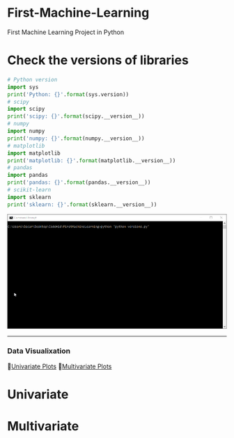 # First-Machine-Learning
First Machine Learning Project in Python
# Check the versions of libraries
```python
# Python version
import sys
print('Python: {}'.format(sys.version))
# scipy
import scipy
print('scipy: {}'.format(scipy.__version__))
# numpy
import numpy
print('numpy: {}'.format(numpy.__version__))
# matplotlib
import matplotlib
print('matplotlib: {}'.format(matplotlib.__version__))
# pandas
import pandas
print('pandas: {}'.format(pandas.__version__))
# scikit-learn
import sklearn
print('sklearn: {}'.format(sklearn.__version__))
```
![Alt Text](https://github.com/ofuen/First-Machine-Learning/blob/master/screenshots/2019-01-16_13-40-53.gif)
***
### Data Visualixation
:rocket:[Univariate Plots](#Univariate)
:rocket:[Multivariate Plots](#Multivariate)

# Univariate


# Multivariate
